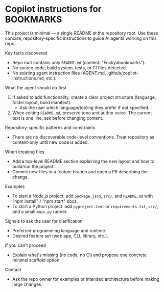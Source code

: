# Copilot instructions for BOOKMARKS

This project is minimal — a single README at the repository root. Use these concise, repository-specific instructions to guide AI agents working on this repo.

Key facts discovered
- Repo root contains only `README.md` (content: "Fuckyabookmarks").
- No source code, build system, tests, or CI files detected.
- No existing agent instruction files (AGENT.md, .github/copilot-instructions.md, etc.).

What the agent should do first
1. If asked to add functionality, create a clear project structure (language, folder layout, build manifest).
   - Ask the user which language/tooling they prefer if not specified.
2. When editing `README.md`, preserve tone and author voice. The current text is one line; ask before changing content.

Repository-specific patterns and constraints
- There are no discoverable code-level conventions. Treat repository as content-only until new code is added.

When creating files
- Add a top-level README section explaining the new layout and how to build/run the project.
- Commit new files to a feature branch and open a PR describing the change.

Examples
- To start a Node.js project: add `package.json`, `src/`, and `README.md` with "npm install" / "npm start" docs.
- To start a Python project: add `pyproject.toml` or `requirements.txt`, `src/`, and a small `main.py` runner.

Signals to ask the user for clarification
- Preferred programming language and runtime.
- Desired feature set (web app, CLI, library, etc.).

If you can't proceed
- Explain what's missing (no code, no CI) and propose one concrete minimal scaffold option.

Contact
- Ask the repo owner for examples or intended architecture before making large changes.
